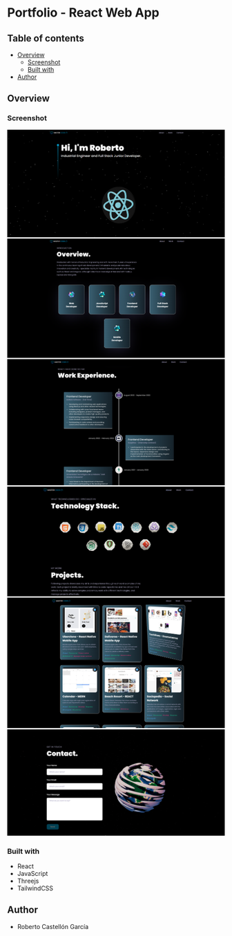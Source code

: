# Portfolio - React Web App



## Table of contents

- [Overview](#overview)
  - [Screenshot](#screenshot)
  - [Built with](#built-with)
- [Author](#author)



## Overview

### Screenshot

![](./src/assets/screenshots/1.png)
![](./src/assets/screenshots/2.png)
![](./src/assets/screenshots/3.png)
![](./src/assets/screenshots/4.png)
![](./src/assets/screenshots/5.png)
![](./src/assets/screenshots/6.png)




### Built with

- React
- JavaScript
- Threejs
- TailwindCSS


## Author
- Roberto Castellón García




